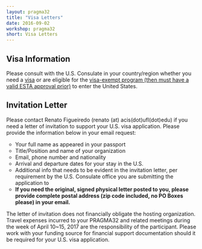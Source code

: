 ```yaml
---
layout: pragma32
title: "Visa Letters"
date: 2016-09-02
workshop: pragma32
short: Visa Letters
---
```


## Visa Information

<p>
Please consult with the U.S. Consulate in your country/region whether you need a <a href="https://travel.state.gov/content/visas/en.html" target="_blank">visa</a> or are eligible for the <a href="https://travel.state.gov/content/visas/en/visit/visa-waiver-program.html" target="_blank">visa-exempt program (then must have a valid ESTA approval prior)</a> to enter the United States.
</p>

## Invitation Letter

<p>
Please contact Renato Figueiredo (renato (at) acis(dot)ufl(dot)edu) if you need a letter of invitation to support your U.S. visa application. Please provide the information below in your email request: <br />
<ul type="circle">
<li>Your full name as appeared in your passport </li>
<li>Title/Position and name of your organization</li>
<li>Email, phone number and nationality</li>
<li>Arrival and departure dates for your stay in the U.S.</li>
<li>Additional info that needs to be evident in the invitation letter, per requirement by the U.S. Consulate office you are submitting the application to</li>
<li><strong>If you need the original, signed physical letter posted to you, please provide complete postal address (zip code included, no PO Boxes please) in your email.</strong></li>
</ul>
</p>

<p>
The letter of invitation does not financially obligate the hosting organization. Travel expenses incurred to your PRAGMA32 and related meetings during the week of April 10~15, 2017 are the responsibility of the participant. Please work with your funding source for financial support documentation should it be required for your U.S. visa application. 
</p>
